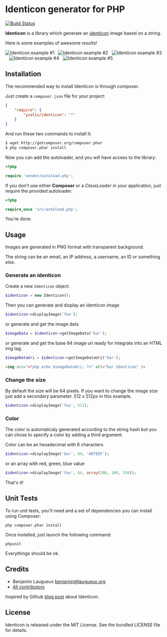 # Identicon generator for PHP

[![Build Status](https://secure.travis-ci.org/yzalis/Identicon.png)](http://travis-ci.org/yzalis/Identicon)

**Identicon** is a library which generate an [identicon](http://en.wikipedia.org/wiki/Identicon) image based on a string.

Here is some examples of awesome results!

![Identicon example #1](doc/benjaminAtYzalisDotCom.png)&nbsp;&nbsp;
![Identicon example #2](doc/Benjamin.png)&nbsp;&nbsp;
![Identicon example #3](doc/8.8.8.8.png)&nbsp;&nbsp;
![Identicon example #4](doc/8.8.4.4.png)&nbsp;&nbsp;
![Identicon example #5](doc/yzalis.png)

## Installation

The recommended way to install Identicon is through composer.

Just create a `composer.json` file for your project:

``` json
{
    "require": {
        "yzalis/identicon": "*"
    }
}
```

And run these two commands to install it:

``` bash
$ wget http://getcomposer.org/composer.phar
$ php composer.phar install
```

Now you can add the autoloader, and you will have access to the library:

``` php
<?php

require 'vendor/autoload.php';
```

If you don't use either **Composer** or a _ClassLoader_ in your application, just require the provided autoloader:

``` php
<?php

require_once 'src/autoload.php';
```

You're done.


## Usage

Images are generated in PNG format with transparent background.

The string can be an email, an IP address, a username, an ID or something else.

### Generate an identicon

Create a new ```Identicon``` object.

``` php
$identicon = new Identicon();
```

Then you can generate and display an identicon image

``` php
$identicon->displayImage('foo');
```

or generate and get the image data

``` php
$imageData = $identicon->getImageData('bar');
```

or generate and get the base 64 image uri ready for integrate into an HTML img tag.

``` php
$imageDataUri = $identicon->getImageDataUri('bar');
```
``` html
<img src="<?php echo $imageDataUri; ?>" alt="bar Identicon" />
```


### Change the size

By default the size will be 64 pixels. If you want to change the image size just add a secondary parameter. 512 x 512px in this example.

``` php
$identicon->displayImage('foo', 512);
```

### Color

The color is automaticaly generated according to the string hash but you can chose to specify a color by adding a third argument.

Color can be an hexadecimal with 6 characters

``` php
$identicon->displayImage('bar', 64, 'A87EDF');
```

or an array with red, green, blue value

``` php
$identicon->displayImage('foo', 64, array(200, 100, 150));
```

That's it!

## Unit Tests

To run unit tests, you'll need and a set of dependencies you can install using Composer:

```
php composer.phar install
```

Once installed, just launch the following command:

```
phpunit
```

Everythings should be ok.


## Credits

* Benjamin Laugueux <benjamin@laugueux.org>
* [All contributors](https://github.com/yzalis/Identicon)

Inspired by Github [blog post](https://github.com/blog/1586-identicons) about Identicon.


## License

Identicon is released under the MIT License. See the bundled LICENSE file for details.